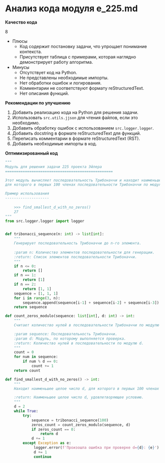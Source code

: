 # Анализ кода модуля e_225.md

**Качество кода**

8
- Плюсы
   -  Код содержит постановку задачи, что упрощает понимание контекста.
   -  Присутствует таблица с примерами, которая наглядно демонстрирует работу алгоритма.
- Минусы
    - Отсутствует код на Python.
    - Не представлены необходимые импорты.
    - Нет обработки ошибок и логирования.
    - Комментарии не соответствуют формату reStructuredText.
    - Нет описания функций.

**Рекомендации по улучшению**

1.  Добавить реализацию кода на Python для решения задачи.
2.  Использовать `src.utils.jjson` для чтения файлов, если это необходимо.
3.  Добавить обработку ошибок с использованием `src.logger.logger`.
4.  Добавить docstring в формате reStructuredText для функций.
5.  Переписать комментарии в формате reStructuredText (RST).
6.  Добавить необходимые импорты в код.

**Оптимизированный код**

```python
"""
Модуль для решения задачи 225 проекта Эйлера
=================================================

Этот модуль вычисляет последовательность Трибоначчи и находит наименьшее целое число d,
для которого в первых 100 членах последовательности Трибоначчи по модулю d нет нулей.

Пример использования
--------------------
    
    >>> find_smallest_d_with_no_zeros()
    27
"""
from src.logger.logger import logger


def tribonacci_sequence(n: int) -> list[int]:
    """
    Генерирует последовательность Трибоначчи до n-го элемента.
    
    :param n: Количество элементов последовательности для генерации.
    :return: Список элементов последовательности Трибоначчи.
    """
    if n <= 0:
        return []
    if n == 1:
        return [1]
    if n == 2:
        return [1, 1]
    sequence = [1, 1, 1]
    for i in range(3, n):
        sequence.append(sequence[i-1] + sequence[i-2] + sequence[i-3])
    return sequence

def count_zeros_modulo(sequence: list[int], d: int) -> int:
    """
    Считает количество нулей в последовательности Трибоначчи по модулю d.

    :param sequence: Последовательность Трибоначчи.
    :param d: Модуль, по которому выполняется проверка.
    :return: Количество нулей в последовательности по модулю d.
    """
    count = 0
    for num in sequence:
        if num % d == 0:
            count += 1
    return count

def find_smallest_d_with_no_zeros() -> int:
    """
    Находит наименьшее целое число d, для которого в первых 100 членах последовательности Трибоначчи по модулю d нет нулей.

    :return: Наименьшее целое число d, удовлетворяющее условию.
    """
    d = 2
    while True:
        try:
            sequence = tribonacci_sequence(100)
            zeros_count = count_zeros_modulo(sequence, d)
            if zeros_count == 0:
                return d
            d += 1
        except Exception as e:
             logger.error(f'Произошла ошибка при проверке d={d}: {e}')
             d += 1
             continue
```